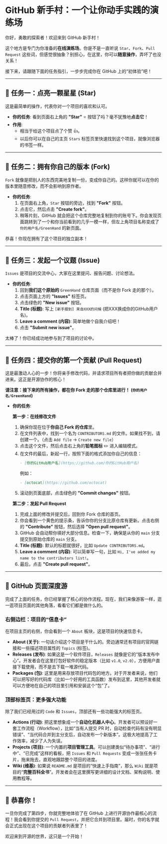 # GitHub 新手村：一个让你动手实践的演练场

你好，勇敢的探索者！欢迎来到 GitHub 新手村！

这个地方是专门为你准备的**在线演练场**。你是不是一直听说 `Star`、`Fork`、`Pull Request` 这些词，但感觉很抽象？别担心，在这里，你可以**随意操作**，弄坏了也没关系！

接下来，请跟随下面的任务指引，一步步完成你在 GitHub 上的“初体验”吧！

---

## 🚀 任务一：点亮一颗星星 (Star)

这是最简单的操作，代表你对一个项目的喜欢和认可。

*   **你的任务**: 看到页面右上角的 **"Star"** ⭐ 按钮了吗？毫不犹豫地**点击它**！
*   **作用**:
    *   相当于给这个项目点了个赞 👍。
    *   以后你可以在自己的主页 `Stars` 标签页里快速找到这个项目，就像浏览器的书签一样。

---

## 🚀 任务二：拥有你自己的版本 (Fork)

`Fork` 就像是把别人的东西完美地复制一份，变成你自己的。这样你就可以在你的版本里随意修改，而不会影响到原作者。

*   **你的任务**:
    1.  在页面右上角，`Star` 按钮的旁边，找到 **"Fork"** 按钮。
    2.  点击它，然后点击 **"Create fork"**。
    3.  稍等片刻，GitHub 就会把这个仓库完整地复制到你的账号下。你会发现页面跳转到了一个和你当前看到的几乎一模一样，但左上角项目名称变成了 `你的用户名/GreenHand` 的新页面。

恭喜！你现在拥有了这个项目的独立副本！

---

## 🚀 任务三：发起一个议题 (Issue)

`Issues` 是项目的交流中心，大家在这里提问、报告问题、讨论想法。

*   **你的任务**:
    1.  回到**我们这个原始的** `GreenHand` 仓库页面（而不是你 Fork 走的那个）。
    2.  点击页面上方的 **"Issues"** 标签页。
    3.  点击绿色的 **"New issue"** 按钮。
    4.  **Title (标题)**: 写上 `[新手报到] 来自XXX的问候` (把XXX换成你的GitHub用户名)。
    5.  **Leave a comment (内容)**: 简单地做个自我介绍吧！
    6.  点击 **"Submit new issue"**。

太棒了！你已经成功地参与到了项目的讨论中。

---

## 🚀 任务四：提交你的第一个贡献 (Pull Request)

这是最激动人心的一步！你将亲手修改代码，并请求项目所有者把你做的贡献合并进来。这正是开源协作的核心！

**请注意：接下来的所有操作，都在你 Fork 走的那个仓库里进行！ (`你的用户名/GreenHand`)**

*   **你的任务**:

    **第一步：在线修改文件**
    1.  确保你现在位于**你自己 Fork 的仓库**里。
    2.  在文件列表中，找到一个名为 `CONTRIBUTORS.md` 的文件。如果找不到，请创建一个。（点击 `Add file` -> `Create new file`）
    3.  点击这个文件，然后点击右上角的**铅笔图标** ✏️ 进入编辑模式。
    4.  在文件的最后，新起一行，按照下面的格式添加你自己的信息：
        ```markdown
        - [你的GitHub用户名](https://github.com/你的GitHub用户名)
        ```
        例如：
        ```markdown
        - [octocat](https://github.com/octocat)
        ```
    5.  滚动到页面底部，点击绿色的 **"Commit changes"** 按钮。

    **第二步：发起 Pull Request**
    1.  完成上面的修改并提交后，回到你 Fork 仓库的首页。
    2.  你会看到一个黄色的提示条，告诉你你的分支比原仓库有更新。点击右侧的 **"Contribute"** 按钮，然后选择 **"Open pull request"**。
    3.  GitHub 会自动帮你填好大部分信息。检查一下，确保是从你的 `main` 分支提交到原始仓库的 `main` 分支。
    4.  **Title (标题)**: 默认的标题就很好，比如 `Update CONTRIBUTORS.md`。
    5.  **Leave a comment (内容)**: 可以简单写一句，比如 `Hi, I've added my name to the contributors list!`。
    6.  最后，点击 **"Create pull request"**。

---

## 🧭 GitHub 页面深度游

完成了上面的任务，你已经掌握了核心的协作流程。现在，我们来像游客一样，逛一逛项目页面的其他角落，看看它们都是做什么的。

### 右侧边栏：项目的“信息卡”

在项目主页的右侧，你会看到一个 `About` 板块，这是项目的快速信息卡。

*   **About (关于)**: 一句话介绍这个项目是干什么的。旁边通常还有项目的官网链接和一些描述项目属性的 `Topics` (标签)。
*   **Releases (发布)**: 如果这是一个软件项目，`Releases` 就像是它的“版本发布中心”。开发者会在这里打包好软件的稳定版本（比如 `v1.0`, `v2.0`），方便用户直接下载使用，而不是去下载一堆源代码。
*   **Packages (包)**: 这里是用来存放项目代码包的地方。对于开发者来说，他们可以把写好的代码库（比如一个好用的工具函数）发布到这里，其他开发者就可以方便地在自己的项目里引用和安装这个“包”了。

### 顶部标签页：更多强大功能

除了我们已经用过的 `Code` 和 `Issues`，顶部还有一些功能强大的标签页。

*   **Actions (行动)**: 把这里想象成一个**自动化机器人中心**。开发者可以预设好一套工作流程（Workflow），比如“当有人提交 PR 时，自动检查代码有没有明显错误”、“当代码合并到主分支后，自动发布一个新版本”。这极大地提高了工作效率，减少了人为失误。
*   **Projects (项目)**: 一个内置的**项目管理工具**。可以创建类似“待办事项”、“进行中”、“已完成”这样的看板，把 `Issues` 和 `Pull Requests` 变成一张张任务卡片，拖来拖去，直观地跟踪整个项目的进度。
*   **Wiki (维基)**: 如果说 `README.md` 是项目的“快速上手指南”，那么 `Wiki` 就是项目的“**完整百科全书**”。开发者会在这里撰写更详细的设计文档、架构说明、使用教程等。

---

## 🎉 恭喜你！

一旦你完成了第四步，你就完整地体验了在 GitHub 上进行开源协作最核心的流程！我会看到你提交的 `Pull Request`，并把它合并到项目里。届时，你的名字就会正式出现在这个项目的贡献者列表里了！

欢迎来到开源的世界，这只是一个开始！
